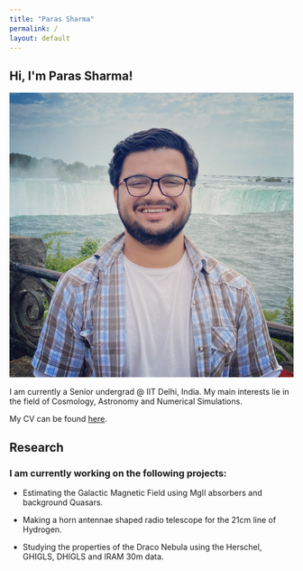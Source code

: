 ```yaml
---
title: "Paras Sharma"
permalink: /
layout: default
---
```


## Hi, I'm Paras Sharma!

![alt](/media/paras.jpg)

I am currently a Senior undergrad @ IIT Delhi, India. My main interests lie in the field of Cosmology, Astronomy and Numerical Simulations.

My CV can be found [here](https://nutanstrek.github.io/media/CV.pdf).

## Research

### I am currently working on the following projects:

- Estimating the Galactic Magnetic Field using MgII absorbers and background Quasars.

- Making a horn antennae shaped radio telescope for the 21cm line of Hydrogen.

- Studying the properties of the Draco Nebula using the Herschel, GHIGLS, DHIGLS and IRAM 30m data.